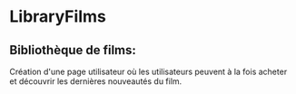 # LibraryFilms
## Bibliothèque de films:  
Création d'une page utilisateur où les utilisateurs peuvent à la fois acheter et découvrir les dernières nouveautés du film.
